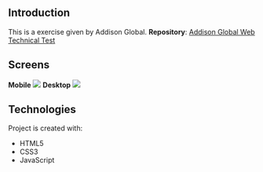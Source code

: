 
## Introduction
This is a exercise given by Addison Global.
**Repository**: [Addison Global Web Technical Test](https://github.com/addisonglobal/web-technical-test)

## Screens
**Mobile**
![](mobilescreen.png)
**Desktop**
![](desktopscreen.png)

## Technologies
Project is created with:
- HTML5
- CSS3
- JavaScript